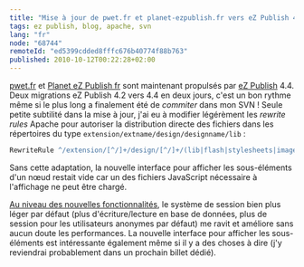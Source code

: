```yaml
---
title: "Mise à jour de pwet.fr et planet-ezpublish.fr vers eZ Publish 4.4"
tags: ez publish, blog, apache, svn
lang: "fr"
node: "68744"
remoteId: "ed5399cdded8fffc676b40774f88b763"
published: 2010-10-12T00:22:28+02:00
---
```


[﻿pwet.fr](http://pwet.fr) et [Planet eZ Publish fr](http://www.planet-ezpublish.fr) sont maintenant propulsés par [eZ Publish](/tag/ez+publish) 4.4. Deux migrations eZ Publish 4.2 vers 4.4 en deux jours, c'est un bon rythme même si le plus long a finalement été de *commiter* dans mon SVN ! Seule petite subtilité dans la mise à jour, j'ai eu à modifier légérèment les *rewrite rules* Apache pour autoriser la distribution directe des fichiers dans les répertoires du type&nbsp;<code>extension/extname/design/designname/lib</code>
 :

``` apache
RewriteRule ^/extension/[^/]+/design/[^/]+/(lib|flash|stylesheets|images|javascripts?)/.* - [L]
```


Sans cette adaptation, la nouvelle interface pour afficher les sous-éléments d'un nœud restait vide car un des fichiers JavaScript nécessaire à l'affichage ne peut être chargé.


[Au niveau des nouvelles fonctionnalités](http://github.com/ezsystems/ezpublish-legacy/tree/master/doc/features/4.4/), le système de session bien plus léger par défaut (plus d'écriture/lecture en base de données, plus de session pour les utilisateurs anonymes par défaut) me ravit et améliore sans aucun doute les performances. La nouvelle interface pour afficher les sous-éléments est intéressante également même si il y a des choses à dire (j'y reviendrai probablement dans un prochain billet dédié).

